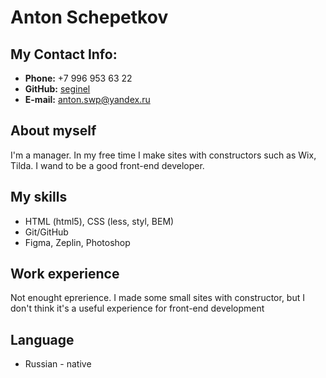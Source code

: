 # Anton Schepetkov

## My Contact Info:

* **Phone:** +7 996 953 63 22
* **GitHub:** [seginel](https://github.com/seginel/)
* **E-mail:** [anton.swp@yandex.ru](anton.swp@yandex.ru)

## About myself
I'm a manager. In my free time I make sites with constructors such as Wix, Tilda.
I wand to be a good front-end developer.

## My skills
* HTML (html5), CSS (less, styl, BEM)
* Git/GitHub
* Figma, Zeplin, Photoshop

## Work experience
Not enought eprerience. I made some small sites with constructor,  but I don't think it's a useful experience
for front-end development

## Language
* Russian - native
